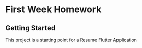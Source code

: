 # First Week Homework

## Getting Started

This project is a starting point for a Resume Flutter Application

